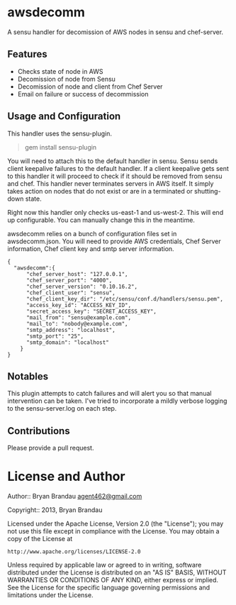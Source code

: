 awsdecomm
=========

A sensu handler for decomission of AWS nodes in sensu and chef-server.

Features
--------
* Checks state of node in AWS
* Decomission of node from Sensu
* Decomission of node and client from Chef Server
* Email on failure or success of decommission


Usage and Configuration
-----------------------
This handler uses the sensu-plugin.
  > gem install sensu-plugin

You will need to attach this to the default handler in sensu.  Sensu sends client keepalive failures to the default handler.  If a client keepalive gets sent to this handler it will proceed to check if it should be removed from sensu and chef.  This handler never terminates servers in AWS itself.  It simply takes action on nodes that do not exist or are in a terminated or shutting-down state.

Right now this handler only checks us-east-1 and us-west-2.  This will end up configurable.  You can manually change this in the meantime.  

awsdecomm relies on a bunch of configuration files set in awsdecomm.json.  You will need to provide AWS credentials, Chef Server information, Chef client key and smtp server information.
````
{ 
  "awsdecomm":{
      "chef_server_host": "127.0.0.1",
      "chef_server_port": "4000",
      "chef_server_version": "0.10.16.2",
      "chef_client_user": "sensu",
      "chef_client_key_dir": "/etc/sensu/conf.d/handlers/sensu.pem",
      "access_key_id": "ACCESS_KEY_ID",
      "secret_access_key": "SECRET_ACCESS_KEY",
      "mail_from": "sensu@example.com",
      "mail_to": "nobody@example.com",
      "smtp_address": "localhost",
      "smtp_port": "25",
      "smtp_domain": "localhost"
    }
}
````

Notables
--------
This plugin attempts to catch failures and will alert you so that manual intervention can be taken.
I've tried to incorporate a mildly verbose logging to the sensu-server.log on each step.

Contributions
-------------
Please provide a pull request.  


License and Author
==================

Author:: Bryan Brandau <agent462@gmail.com>

Copyright:: 2013, Bryan Brandau

Licensed under the Apache License, Version 2.0 (the "License");
you may not use this file except in compliance with the License.
You may obtain a copy of the License at

    http://www.apache.org/licenses/LICENSE-2.0

Unless required by applicable law or agreed to in writing, software
distributed under the License is distributed on an "AS IS" BASIS,
WITHOUT WARRANTIES OR CONDITIONS OF ANY KIND, either express or implied.
See the License for the specific language governing permissions and
limitations under the License.
